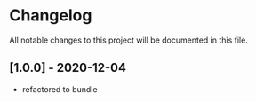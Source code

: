 # Changelog
All notable changes to this project will be documented in this file.

## [1.0.0] - 2020-12-04
- refactored to bundle
